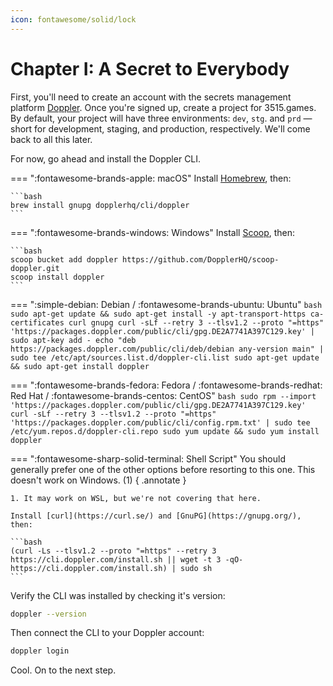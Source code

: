 ```yaml
---
icon: fontawesome/solid/lock
---
```


# Chapter I: A Secret to Everybody

First, you'll need to create an account with the secrets management platform [Doppler](https://doppler.com).
Once you're signed up, create a project for 3515.games. By default, your project will have three environments:
`dev`, `stg`. and `prd` — short for development, staging, and production, respectively. We'll come back to all this
later.

For now, go ahead and install the Doppler CLI.

=== ":fontawesome-brands-apple: macOS"
    Install [Homebrew](https://brew.sh), then:
    
    ```bash
    brew install gnupg dopplerhq/cli/doppler
    ```

=== ":fontawesome-brands-windows: Windows"
    Install [Scoop](https://scoop.sh), then:
    
    ```bash
    scoop bucket add doppler https://github.com/DopplerHQ/scoop-doppler.git
    scoop install doppler
    ```

=== ":simple-debian: Debian / :fontawesome-brands-ubuntu: Ubuntu"
    ```bash
    sudo apt-get update && sudo apt-get install -y apt-transport-https ca-certificates curl gnupg
    curl -sLf --retry 3 --tlsv1.2 --proto "=https" 'https://packages.doppler.com/public/cli/gpg.DE2A7741A397C129.key' | sudo apt-key add -
    echo "deb https://packages.doppler.com/public/cli/deb/debian any-version main" | sudo tee /etc/apt/sources.list.d/doppler-cli.list
    sudo apt-get update && sudo apt-get install doppler
    ```

=== ":fontawesome-brands-fedora: Fedora / :fontawesome-brands-redhat: Red Hat / :fontawesome-brands-centos: CentOS"
    ```bash
    sudo rpm --import 'https://packages.doppler.com/public/cli/gpg.DE2A7741A397C129.key'
    curl -sLf --retry 3 --tlsv1.2 --proto "=https" 'https://packages.doppler.com/public/cli/config.rpm.txt' | sudo tee /etc/yum.repos.d/doppler-cli.repo
    sudo yum update && sudo yum install doppler
    ```

=== ":fontawesome-sharp-solid-terminal: Shell Script"
    You should generally prefer one of the other options before resorting to this one. This doesn't work on Windows. (1)
    { .annotate }
    
    1. It may work on WSL, but we're not covering that here.

    Install [curl](https://curl.se/) and [GnuPG](https://gnupg.org/), then:

    ```bash
    (curl -Ls --tlsv1.2 --proto "=https" --retry 3 https://cli.doppler.com/install.sh || wget -t 3 -qO- https://cli.doppler.com/install.sh) | sudo sh
    ```

Verify the CLI was installed by checking it's version:

```bash
doppler --version
```

Then connect the CLI to your Doppler account:

```bash
doppler login
```

Cool. On to the next step.